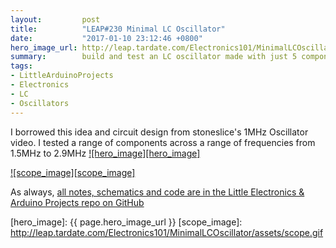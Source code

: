 ```yaml
---
layout:         post
title:          "LEAP#230 Minimal LC Oscillator"
date:           "2017-01-10 23:12:46 +0800"
hero_image_url: http://leap.tardate.com/Electronics101/MinimalLCOscillator/assets/MinimalLCOscillator_build.jpg
summary:        build and test an LC oscillator made with just 5 components
tags:
- LittleArduinoProjects
- Electronics
- LC
- Oscillators
---
```


I borrowed this idea and circuit design from stoneslice's 1MHz Oscillator video.
I tested a range of components across a range of frequencies from 1.5MHz to 2.9MHz
[![hero_image][hero_image]][project]

[![scope_image][scope_image]][project]

As always, [all notes, schematics and code are in the Little Electronics & Arduino Projects repo on GitHub][project]

[leap]: http://leap.tardate.com
[project]: https://github.com/tardate/LittleArduinoProjects/tree/master/Electronics101/MinimalLCOscillator
[hero_image]: {{ page.hero_image_url }}
[scope_image]: http://leap.tardate.com/Electronics101/MinimalLCOscillator/assets/scope.gif
